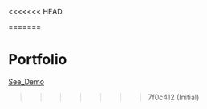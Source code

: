 <<<<<<< HEAD

=======
# Portfolio

[See_Demo](https://programmershri.github.io/)
>>>>>>> 7f0c412 (Initial)
